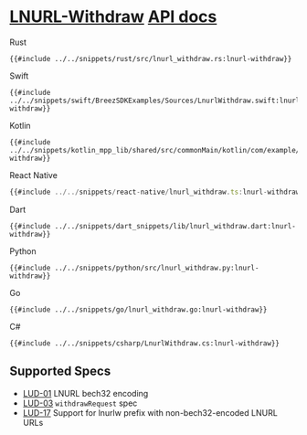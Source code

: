 <h1 id="lnurl-withdraw">
    <a class="header" href="#lnurl-withdraw">LNURL-Withdraw</a>
    <a class="tag" target="_blank" href="https://breez.github.io/breez-sdk-liquid/breez_sdk_liquid/sdk/struct.LiquidSdk.html#method.lnurl_withdraw">API docs</a>
</h1>

<custom-tabs category="lang">
<div slot="title">Rust</div>
<section>

```rust,ignore
{{#include ../../snippets/rust/src/lnurl_withdraw.rs:lnurl-withdraw}}
```
</section>

<div slot="title">Swift</div>
<section>

```swift,ignore
{{#include ../../snippets/swift/BreezSDKExamples/Sources/LnurlWithdraw.swift:lnurl-withdraw}}
```
</section>

<div slot="title">Kotlin</div>
<section>

```kotlin,ignore
{{#include ../../snippets/kotlin_mpp_lib/shared/src/commonMain/kotlin/com/example/kotlinmpplib/LnurlWithdraw.kt:lnurl-withdraw}}
```
</section>

<div slot="title">React Native</div>
<section>

```typescript
{{#include ../../snippets/react-native/lnurl_withdraw.ts:lnurl-withdraw}}
```
</section>

<div slot="title">Dart</div>
<section>

```dart,ignore
{{#include ../../snippets/dart_snippets/lib/lnurl_withdraw.dart:lnurl-withdraw}}
```
</section>

<div slot="title">Python</div>
<section>

```python,ignore 
{{#include ../../snippets/python/src/lnurl_withdraw.py:lnurl-withdraw}}
```
</section>

<div slot="title">Go</div>
<section>

```go,ignore
{{#include ../../snippets/go/lnurl_withdraw.go:lnurl-withdraw}}
```
</section>

<div slot="title">C#</div>
<section>

```cs,ignore
{{#include ../../snippets/csharp/LnurlWithdraw.cs:lnurl-withdraw}}
```
</section>
</custom-tabs>

## Supported Specs

- [LUD-01](https://github.com/lnurl/luds/blob/luds/01.md) LNURL bech32 encoding
- [LUD-03](https://github.com/lnurl/luds/blob/luds/03.md) `withdrawRequest` spec
- [LUD-17](https://github.com/lnurl/luds/blob/luds/17.md) Support for lnurlw prefix with non-bech32-encoded LNURL URLs
